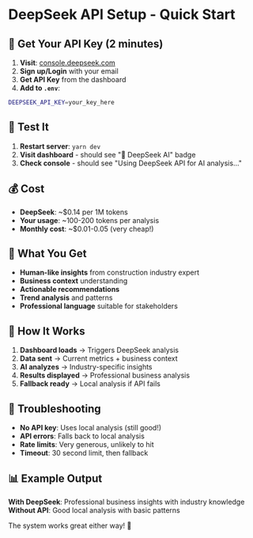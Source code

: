 # DeepSeek API Setup - Quick Start

## 🚀 Get Your API Key (2 minutes)

1. **Visit**: [console.deepseek.com](https://console.deepseek.com/)
2. **Sign up/Login** with your email
3. **Get API Key** from the dashboard
4. **Add to `.env`**:
```bash
DEEPSEEK_API_KEY=your_key_here
```

## 🔧 Test It

1. **Restart server**: `yarn dev`
2. **Visit dashboard** - should see "🤖 DeepSeek AI" badge
3. **Check console** - should see "Using DeepSeek API for AI analysis..."

## 💰 Cost

- **DeepSeek**: ~$0.14 per 1M tokens
- **Your usage**: ~100-200 tokens per analysis
- **Monthly cost**: ~$0.01-0.05 (very cheap!)

## 🎯 What You Get

- **Human-like insights** from construction industry expert
- **Business context** understanding
- **Actionable recommendations** 
- **Trend analysis** and patterns
- **Professional language** suitable for stakeholders

## 🔄 How It Works

1. **Dashboard loads** → Triggers DeepSeek analysis
2. **Data sent** → Current metrics + business context
3. **AI analyzes** → Industry-specific insights
4. **Results displayed** → Professional business analysis
5. **Fallback ready** → Local analysis if API fails

## 🚨 Troubleshooting

- **No API key**: Uses local analysis (still good!)
- **API errors**: Falls back to local analysis
- **Rate limits**: Very generous, unlikely to hit
- **Timeout**: 30 second limit, then fallback

## 📊 Example Output

**With DeepSeek**: Professional business insights with industry knowledge
**Without API**: Good local analysis with basic patterns

The system works great either way! 🎉

